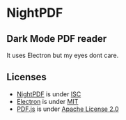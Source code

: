 # NightPDF

## Dark Mode PDF reader

It uses Electron but my eyes dont care.

## Licenses
- [NightPDF](https://github.com/joeloya/NightPDF) is under [ISC](LICENSE)
- [Electron](https://github.com/electron/electron) is under [MIT](https://github.com/electron/electron/blob/master/LICENSE)
- [PDF.js](https://mozilla.github.io/pdf.js/) is under [Apache License 2.0](https://github.com/mozilla/pdf.js/blob/master/LICENSE)
